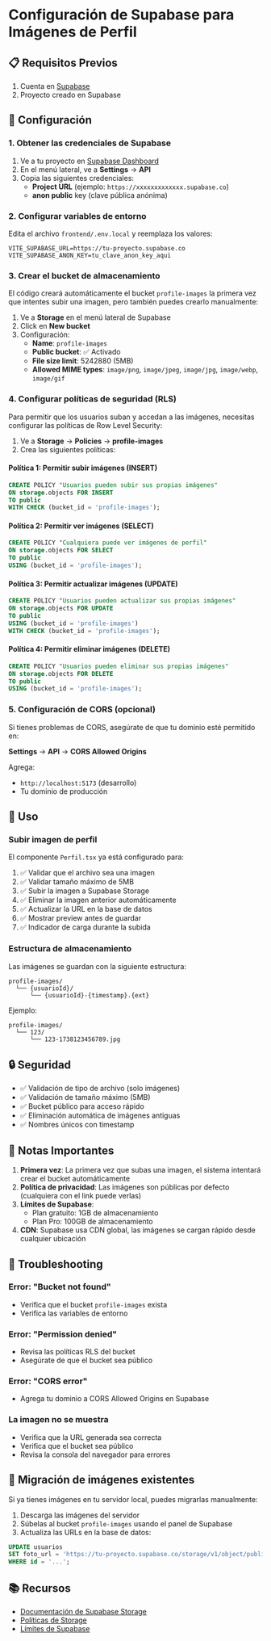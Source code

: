 # Configuración de Supabase para Imágenes de Perfil

## 📋 Requisitos Previos

1. Cuenta en [Supabase](https://supabase.com)
2. Proyecto creado en Supabase

## 🔧 Configuración

### 1. Obtener las credenciales de Supabase

1. Ve a tu proyecto en [Supabase Dashboard](https://app.supabase.com)
2. En el menú lateral, ve a **Settings** → **API**
3. Copia las siguientes credenciales:
   - **Project URL** (ejemplo: `https://xxxxxxxxxxxxx.supabase.co`)
   - **anon public** key (clave pública anónima)

### 2. Configurar variables de entorno

Edita el archivo `frontend/.env.local` y reemplaza los valores:

```env
VITE_SUPABASE_URL=https://tu-proyecto.supabase.co
VITE_SUPABASE_ANON_KEY=tu_clave_anon_key_aqui
```

### 3. Crear el bucket de almacenamiento

El código creará automáticamente el bucket `profile-images` la primera vez que intentes subir una imagen, pero también puedes crearlo manualmente:

1. Ve a **Storage** en el menú lateral de Supabase
2. Click en **New bucket**
3. Configuración:
   - **Name**: `profile-images`
   - **Public bucket**: ✅ Activado
   - **File size limit**: 5242880 (5MB)
   - **Allowed MIME types**: `image/png`, `image/jpeg`, `image/jpg`, `image/webp`, `image/gif`

### 4. Configurar políticas de seguridad (RLS)

Para permitir que los usuarios suban y accedan a las imágenes, necesitas configurar las políticas de Row Level Security:

1. Ve a **Storage** → **Policies** → **profile-images**
2. Crea las siguientes políticas:

#### Política 1: Permitir subir imágenes (INSERT)
```sql
CREATE POLICY "Usuarios pueden subir sus propias imágenes"
ON storage.objects FOR INSERT
TO public
WITH CHECK (bucket_id = 'profile-images');
```

#### Política 2: Permitir ver imágenes (SELECT)
```sql
CREATE POLICY "Cualquiera puede ver imágenes de perfil"
ON storage.objects FOR SELECT
TO public
USING (bucket_id = 'profile-images');
```

#### Política 3: Permitir actualizar imágenes (UPDATE)
```sql
CREATE POLICY "Usuarios pueden actualizar sus propias imágenes"
ON storage.objects FOR UPDATE
TO public
USING (bucket_id = 'profile-images')
WITH CHECK (bucket_id = 'profile-images');
```

#### Política 4: Permitir eliminar imágenes (DELETE)
```sql
CREATE POLICY "Usuarios pueden eliminar sus propias imágenes"
ON storage.objects FOR DELETE
TO public
USING (bucket_id = 'profile-images');
```

### 5. Configuración de CORS (opcional)

Si tienes problemas de CORS, asegúrate de que tu dominio esté permitido en:

**Settings** → **API** → **CORS Allowed Origins**

Agrega:
- `http://localhost:5173` (desarrollo)
- Tu dominio de producción

## 🚀 Uso

### Subir imagen de perfil

El componente `Perfil.tsx` ya está configurado para:

1. ✅ Validar que el archivo sea una imagen
2. ✅ Validar tamaño máximo de 5MB
3. ✅ Subir la imagen a Supabase Storage
4. ✅ Eliminar la imagen anterior automáticamente
5. ✅ Actualizar la URL en la base de datos
6. ✅ Mostrar preview antes de guardar
7. ✅ Indicador de carga durante la subida

### Estructura de almacenamiento

Las imágenes se guardan con la siguiente estructura:

```
profile-images/
  └── {usuarioId}/
      └── {usuarioId}-{timestamp}.{ext}
```

Ejemplo:
```
profile-images/
  └── 123/
      └── 123-1738123456789.jpg
```

## 🔒 Seguridad

- ✅ Validación de tipo de archivo (solo imágenes)
- ✅ Validación de tamaño máximo (5MB)
- ✅ Bucket público para acceso rápido
- ✅ Eliminación automática de imágenes antiguas
- ✅ Nombres únicos con timestamp

## 📝 Notas Importantes

1. **Primera vez**: La primera vez que subas una imagen, el sistema intentará crear el bucket automáticamente
2. **Política de privacidad**: Las imágenes son públicas por defecto (cualquiera con el link puede verlas)
3. **Límites de Supabase**: 
   - Plan gratuito: 1GB de almacenamiento
   - Plan Pro: 100GB de almacenamiento
4. **CDN**: Supabase usa CDN global, las imágenes se cargan rápido desde cualquier ubicación

## 🐛 Troubleshooting

### Error: "Bucket not found"
- Verifica que el bucket `profile-images` exista
- Verifica las variables de entorno

### Error: "Permission denied"
- Revisa las políticas RLS del bucket
- Asegúrate de que el bucket sea público

### Error: "CORS error"
- Agrega tu dominio a CORS Allowed Origins en Supabase

### La imagen no se muestra
- Verifica que la URL generada sea correcta
- Verifica que el bucket sea público
- Revisa la consola del navegador para errores

## 🔄 Migración de imágenes existentes

Si ya tienes imágenes en tu servidor local, puedes migrarlas manualmente:

1. Descarga las imágenes del servidor
2. Súbelas al bucket `profile-images` usando el panel de Supabase
3. Actualiza las URLs en la base de datos:

```sql
UPDATE usuarios 
SET foto_url = 'https://tu-proyecto.supabase.co/storage/v1/object/public/profile-images/...'
WHERE id = '...';
```

## 📚 Recursos

- [Documentación de Supabase Storage](https://supabase.com/docs/guides/storage)
- [Políticas de Storage](https://supabase.com/docs/guides/storage/security/access-control)
- [Límites de Supabase](https://supabase.com/docs/guides/platform/limits)

